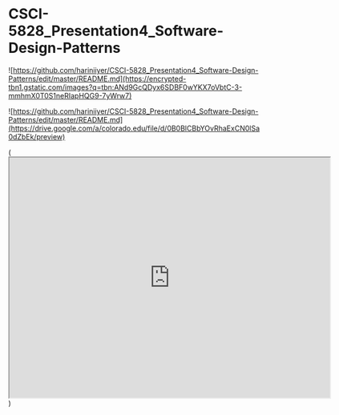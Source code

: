 # CSCI-5828_Presentation4_Software-Design-Patterns


![https://github.com/hariniiyer/CSCI-5828_Presentation4_Software-Design-Patterns/edit/master/README.md](https://encrypted-tbn1.gstatic.com/images?q=tbn:ANd9GcQDyx6SDBF0wYKX7oVbtC-3-mmhmX0T0S1neRIapHQG9-7yWrw7)

![https://github.com/hariniiyer/CSCI-5828_Presentation4_Software-Design-Patterns/edit/master/README.md](https://drive.google.com/a/colorado.edu/file/d/0B0BlCBbYOvRhaExCN0lSa0dZbEk/preview)

(<iframe src="https://drive.google.com/a/colorado.edu/file/d/0B0BlCBbYOvRhaExCN0lSa0dZbEk/preview" width="640" height="480"></iframe>)
